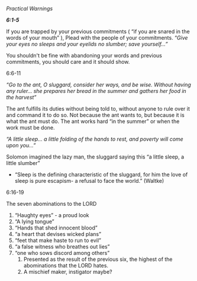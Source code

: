 
_Practical Warnings_

_**6:1-5**_

If you are trapped by your previous commitments ( “if you are snared in the words of your mouth” ), Plead with the people of your commitments. “_Give your eyes no sleeps and your eyelids no slumber; save yourself…”_

You shouldn't be fine with abandoning your words and previous commitments, you should care and it should show.

6:6-11

_“Go to the ant, O sluggard, consider her ways, and be wise. Without having any ruler… she prepares her bread in the summer and gathers her food in the harvest”_

The ant fulfills its duties without being told to, without anyone to rule over it and command it to do so. Not because the ant wants to, but because it is what the ant must do. The ant works hard “in the summer” or when the work must be done.

_“A little sleep… a little folding of the hands to rest, and poverty will come upon you…”_

Solomon imagined the lazy man, the sluggard saying this “a little sleep, a little slumber”

- “Sleep is the defining characteristic of the sluggard, for him the love of sleep is pure escapism- a refusal to face the world.” (Waltke)

6:16-19

The seven abominations to the LORD

1. “Haughty eyes” - a proud look
2. “A lying tongue”
3. “Hands that shed innocent blood”
4. “a heart that devises wicked plans”
5. “feet that make haste to run to evil”
6. “a false witness who breathes out lies”
7. “one who sows discord among others”
    1. Presented as the result of the previous six, the highest of the abominations that the LORD hates.
    2. A mischief maker, instigator maybe?